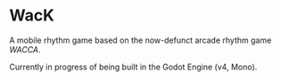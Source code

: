 # WacK
A mobile rhythm game based on the now-defunct arcade rhythm game *WACCA*.

Currently in progress of being built in the Godot Engine (v4, Mono).
